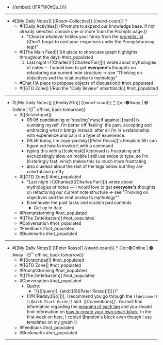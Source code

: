 - {{embed: ((FRFW0hQu_))}}
- ---
- #[[My Daily Notes]] [[Roam-Collective]] {{word-count}} [*]([[rc]]) 
    - #[[Daily Activities]] ((Prompts to expand our knowledge base. If not already selected, choose one or more from the Prompts page.))
        - "Choose whatever tickles your fancy from the [prompts list]([[Prompts]]) ((Don't forget to nest your responses under the Promptstorming tag))"
    - #[[The Main Feed]] ((A place to showcase graph highlights throughout the day)) #not_populated 
        1. Last night I ([Charles]([[Charles Farr]])) wrote about mythologies of notes — I would love to get **everyone's** thoughts on refactoring our current note structure → see "Thinking on objectives and the relationship to mythology"
    - #Chat ((A place to propose objects of discussion)) #not_populated
    - #[[GTD Zone]] ((Run the "Daily Review" smartblock)) #not_populated 
- ---
- #[[My Daily Notes]] [[Reddy2Go]] {{word-count}} [*]([[rtg]])   {{or:🟠Away | 🟢Online | 😴 offline, back tomorrow}}
    - #[[Scratchpad]]
        - 06:06 conditioning or ‘steeling’ myself against [[pain]] is numbing myself. i’m better off ‘feeling’ the pain, accepting and embracing what it brings instead. after all i’m in a relationship with experience and pain is a type of experience.
        - 06:46 today, i'm copy-pasting [[Peter Rosso]]'s template till i can figure out how to invoke it with a command
        - typing this with a [[colemak]] keyboard is frustrating and excruciatingly slow. on mobile i still use swipe to type, so i'm blisteringly fast, which makes this so much more frustrating
        - also clueless about the rest of the tags below but they are colorful and pretty
    - #[[GTD Zone]] #not_populated
        - "Last night I ([Charles]([[Charles Farr]])) wrote about mythologies of notes — I would love to get **everyone's** thoughts on refactoring our current note structure → see "Thinking on objectives and the relationship to mythology""
        - Eisenhower the past tasks and scratch pad contents
            - Get up to date
    - #Promptstorming #not_populated
    - #[[The Zettelkasten]] #not_populated
    - #Conversation #not_populated
    - #Feedback  #not_populated
    - #Bookmarks #not_populated
- ---
- #[[My Daily Notes]] [[Peter Rosso]] {{word-count}} [*]([[ptr]])   {{or:🟢Online | 🟠Away | 😴 offline, back tomorrow}}
    - #[[Scratchpad]] #not_populated
    - #[[GTD Zone]] #not_populated
    - #Promptstorming #not_populated
    - #[[The Zettelkasten]] #not_populated
    - #Conversation #not_populated
        - Query:
            - "{{[[query]]: {and:[[@[[Peter Rosso]]]]}}}"
        - [[@[[Reddy2Go]]]], I recommend you go through the `[[Welcome]]` `[[Quick Start Guide]]` and `[[Conventions]]'. You will find information regarding the [meaning of each tag](((XW6KutyOv))) and you should find information on [how to create your own smart block](((gMGp4oTIC))). In the first week on here, I copied Brandon's block even though I use templates on my graph 🙄
    - #Feedback  #not_populated
    - #Bookmarks #not_populated
- ---
